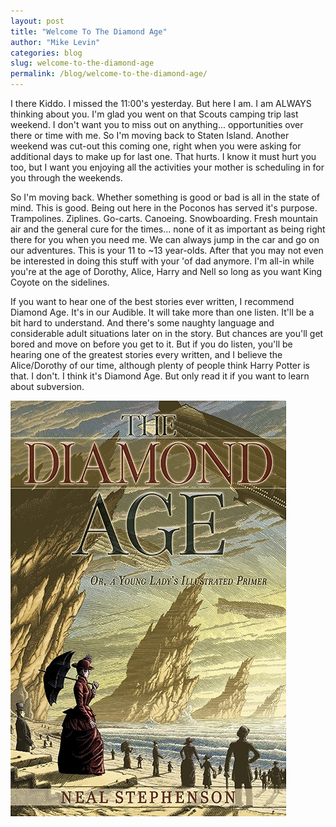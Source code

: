 ```yaml
---
layout: post
title: "Welcome To The Diamond Age"
author: "Mike Levin"
categories: blog
slug: welcome-to-the-diamond-age
permalink: /blog/welcome-to-the-diamond-age/
---
```


I there Kiddo. I missed the 11:00's yesterday. But here I am. I am ALWAYS
thinking about you. I'm glad you went on that Scouts camping trip last weekend.
I don't want you to miss out on anything... opportunities over there or time
with me. So I'm moving back to Staten Island. Another weekend was cut-out this
coming one, right when you were asking for additional days to make up for last
one. That hurts. I know it must hurt you too, but I want you enjoying all the
activities your mother is scheduling in for you through the weekends.

So I'm moving back. Whether something is good or bad is all in the state of
mind. This is good. Being out here in the Poconos has served it's purpose.
Trampolines. Ziplines. Go-carts. Canoeing. Snowboarding. Fresh mountain air and
the general cure for the times... none of it as important as being right there
for you when you need me. We can always jump in the car and go on our
adventures. This is your 11 to ~13 year-olds. After that you may not even be
interested in doing this stuff with your 'of dad anymore. I'm all-in while
you're at the age of Dorothy, Alice, Harry and Nell so long as you want King
Coyote on the sidelines.

If you want to hear one of the best stories ever written, I recommend Diamond
Age. It's in our Audible. It will take more than one listen. It'll be a bit
hard to understand. And there's some naughty language and considerable adult
situations later on in the story. But chances are you'll get bored and move on
before you get to it. But if you do listen, you'll be hearing one of the
greatest stories every written, and I believe the Alice/Dorothy of our time,
although plenty of people think Harry Potter is that. I don't. I think it's
Diamond Age. But only read it if you want to learn about subversion.

![The Diamond Age](/assets/images/the-diamond-age-princess-nell.jpg)


